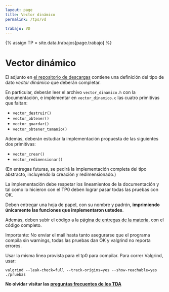 ```yaml
---
layout: page
title: Vector dinámico
permalink: /tps/vd

trabajo: VD
---
```

{% assign TP = site.data.trabajos[page.trabajo] %}

Vector dinámico
=======

El adjunto en [el repositorio de descargas]({{site.skel}}) contiene una definición del tipo de dato _vector dinámico_ que deberán completar.

En particular, deberán leer el archivo `vector_dinamico.h` con la documentación, e implementar en
`vector_dinamico.c` las cuatro primitivas que faltan:

- `vector_destruir()`
- `vector_obtener()`
- `vector_guardar()`
- `vector_obtener_tamanio()`

Además, deberán estudiar la implementación propuesta de las siguientes dos primitivas:

- `vector_crear()`
- `vector_redimensionar()`

(En entregas futuras, se pedirá la implementación completa del tipo abstracto, incluyendo la creación y redimensionado.)

La implementación debe respetar los lineamientos de la documentación y tal como lo hicieron con el TP0 deben lograr
pasar todas las pruebas con OK.

Deben entregar una hoja de papel, con su nombre y padrón,
**imprimiendo únicamente las funciones que implementaron ustedes**.

Además, deben subir el código a la [página de entregas de la materia]({{site.entregas}}), con el código completo.

Importante: No enviar el mail hasta tanto asegurarse que el programa compila sin warnings, todas las pruebas dan OK y valgrind no reporta errores.

Usar la misma linea provista para el tp0 para compilar. Para correr Valgrind, usar:

    valgrind --leak-check=full --track-origins=yes --show-reachable=yes ./pruebas

**No olvidar visitar las [preguntas frecuentes de los TDA](/algo2/faq/tda)**
